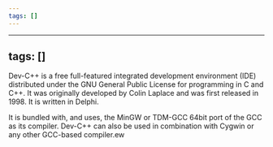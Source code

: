 ```yaml
---
tags: []
---
```


---
tags: []
---

Dev-C++ is a free full-featured integrated development environment (IDE) distributed under the GNU General Public License for programming in C and C++. It was originally developed by Colin Laplace and was first released in 1998. It is written in Delphi.

It is bundled with, and uses, the MinGW or TDM-GCC 64bit port of the GCC as its compiler. Dev-C++ can also be used in combination with Cygwin or any other GCC-based compiler.ew